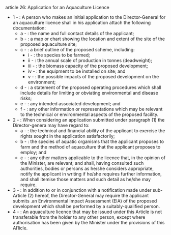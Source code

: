 article 26: Application for an Aquaculture Licence

<ul>
			<li>1 - : A person who makes an initial application to the Director-General for an aquaculture licence shall in his application attach the following documentation:<ul>
						<li>a - : the name and full contact details of the applicant;<ul>
						</ul></li>						<li>b - : a map or chart showing the location and extent of the site of the proposed aquaculture site;<ul>
						</ul></li>						<li>c - : a brief outline of the proposed scheme, including:<ul>
									<li>i - : the species to be farmed;<ul>
									</ul></li>									<li>ii - : the annual scale of production in tonnes (deadweight);<ul>
									</ul></li>									<li>iii - : the biomass capacity of the proposed development;<ul>
									</ul></li>									<li>iv - : the equipment to be installed on site; and<ul>
									</ul></li>									<li>v - : the possible impacts of the proposed development on the environment;<ul>
									</ul></li>						</ul></li>						<li>d - : a statement of the proposed operating procedures which shall include details for limiting or obviating environmental and disease risks;<ul>
						</ul></li>						<li>e - : any intended associated development; and<ul>
						</ul></li>						<li>f - : any other information or representations which may be relevant to the technical or environmental aspects of the proposed facility.<ul>
						</ul></li>			</ul></li>			<li>2 - : When considering an application submitted under paragraph (1) the Director-genera may have regard to:<ul>
						<li>a - : the technical and financial ability of the applicant to exercise the rights sought in the application satisfactorily;<ul>
						</ul></li>						<li>b - : the species of aquatic organisms that the applicant proposes to farm and the method of aquaculture that the applicant proposes to employ; and<ul>
						</ul></li>						<li>c - : any other matters applicable to the licence that, in the opinion of the Minister, are relevant; and shall, having consulted such authorities, bodies or persons as he&#x2F;she considers appropriate, notify the applicant in writing if he&#x2F;she requires further information, and shall itemise those matters and such detail as he&#x2F;she may require.<ul>
						</ul></li>			</ul></li>			<li>3 - : In addition to or in conjunction with a notification made under sub-Article (2) hereof, the Director-General may require the applicant submits .an Environmental Impact Assessment (ElA) of the proposed development which shall be performed by a suitably-qualified person.<ul>
			</ul></li>			<li>4 - : An aquaculture licence that may be issued under this Article is not transferable from the holder to any other person, except where authorisation has been given by the Minister under the provisions of this AI1icle.<ul>
			</ul></li></ul>
